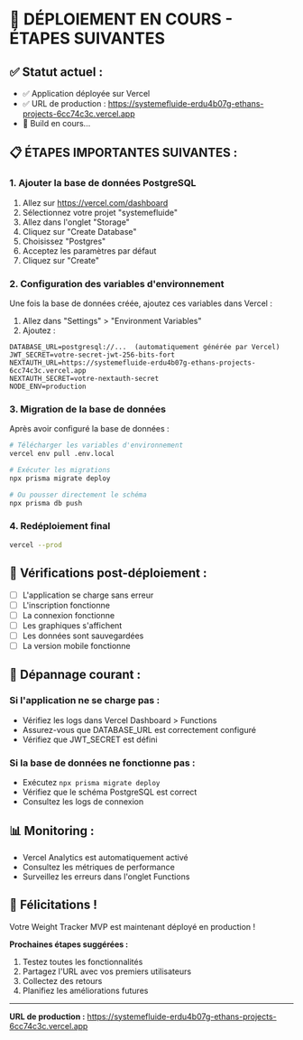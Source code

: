 # 🚀 DÉPLOIEMENT EN COURS - ÉTAPES SUIVANTES

## ✅ Statut actuel :
- ✅ Application déployée sur Vercel
- ✅ URL de production : https://systemefluide-erdu4b07g-ethans-projects-6cc74c3c.vercel.app
- 🔄 Build en cours...

## 📋 ÉTAPES IMPORTANTES SUIVANTES :

### 1. **Ajouter la base de données PostgreSQL**
1. Allez sur https://vercel.com/dashboard
2. Sélectionnez votre projet "systemefluide"
3. Allez dans l'onglet "Storage"
4. Cliquez sur "Create Database"
5. Choisissez "Postgres"
6. Acceptez les paramètres par défaut
7. Cliquez sur "Create"

### 2. **Configuration des variables d'environnement**
Une fois la base de données créée, ajoutez ces variables dans Vercel :

1. Allez dans "Settings" > "Environment Variables"
2. Ajoutez :
```
DATABASE_URL=postgresql://...  (automatiquement générée par Vercel)
JWT_SECRET=votre-secret-jwt-256-bits-fort
NEXTAUTH_URL=https://systemefluide-erdu4b07g-ethans-projects-6cc74c3c.vercel.app
NEXTAUTH_SECRET=votre-nextauth-secret
NODE_ENV=production
```

### 3. **Migration de la base de données**
Après avoir configuré la base de données :
```bash
# Télécharger les variables d'environnement
vercel env pull .env.local

# Exécuter les migrations
npx prisma migrate deploy

# Ou pousser directement le schéma
npx prisma db push
```

### 4. **Redéploiement final**
```bash
vercel --prod
```

## 🎯 **Vérifications post-déploiement :**
- [ ] L'application se charge sans erreur
- [ ] L'inscription fonctionne
- [ ] La connexion fonctionne
- [ ] Les graphiques s'affichent
- [ ] Les données sont sauvegardées
- [ ] La version mobile fonctionne

## 🔧 **Dépannage courant :**

### Si l'application ne se charge pas :
- Vérifiez les logs dans Vercel Dashboard > Functions
- Assurez-vous que DATABASE_URL est correctement configuré
- Vérifiez que JWT_SECRET est défini

### Si la base de données ne fonctionne pas :
- Exécutez `npx prisma migrate deploy`
- Vérifiez que le schéma PostgreSQL est correct
- Consultez les logs de connexion

## 📊 **Monitoring :**
- Vercel Analytics est automatiquement activé
- Consultez les métriques de performance
- Surveillez les erreurs dans l'onglet Functions

## 🎉 **Félicitations !**
Votre Weight Tracker MVP est maintenant déployé en production !

**Prochaines étapes suggérées :**
1. Testez toutes les fonctionnalités
2. Partagez l'URL avec vos premiers utilisateurs
3. Collectez des retours
4. Planifiez les améliorations futures

---
**URL de production :** https://systemefluide-erdu4b07g-ethans-projects-6cc74c3c.vercel.app
